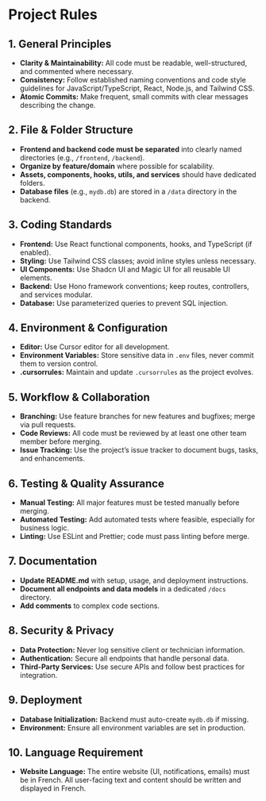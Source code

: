 # Project Rules

## 1. General Principles
- **Clarity & Maintainability:** All code must be readable, well-structured, and commented where necessary.
- **Consistency:** Follow established naming conventions and code style guidelines for JavaScript/TypeScript, React, Node.js, and Tailwind CSS.
- **Atomic Commits:** Make frequent, small commits with clear messages describing the change.

## 2. File & Folder Structure
- **Frontend and backend code must be separated** into clearly named directories (e.g., `/frontend`, `/backend`).
- **Organize by feature/domain** where possible for scalability.
- **Assets, components, hooks, utils, and services** should have dedicated folders.
- **Database files** (e.g., `mydb.db`) are stored in a `/data` directory in the backend.

## 3. Coding Standards
- **Frontend:** Use React functional components, hooks, and TypeScript (if enabled).
- **Styling:** Use Tailwind CSS classes; avoid inline styles unless necessary.
- **UI Components:** Use Shadcn UI and Magic UI for all reusable UI elements.
- **Backend:** Use Hono framework conventions; keep routes, controllers, and services modular.
- **Database:** Use parameterized queries to prevent SQL injection.

## 4. Environment & Configuration
- **Editor:** Use Cursor editor for all development.
- **Environment Variables:** Store sensitive data in `.env` files, never commit them to version control.
- **.cursorrules:** Maintain and update `.cursorrules` as the project evolves.

## 5. Workflow & Collaboration
- **Branching:** Use feature branches for new features and bugfixes; merge via pull requests.
- **Code Reviews:** All code must be reviewed by at least one other team member before merging.
- **Issue Tracking:** Use the project’s issue tracker to document bugs, tasks, and enhancements.

## 6. Testing & Quality Assurance
- **Manual Testing:** All major features must be tested manually before merging.
- **Automated Testing:** Add automated tests where feasible, especially for business logic.
- **Linting:** Use ESLint and Prettier; code must pass linting before merge.

## 7. Documentation
- **Update README.md** with setup, usage, and deployment instructions.
- **Document all endpoints and data models** in a dedicated `/docs` directory.
- **Add comments** to complex code sections.

## 8. Security & Privacy
- **Data Protection:** Never log sensitive client or technician information.
- **Authentication:** Secure all endpoints that handle personal data.
- **Third-Party Services:** Use secure APIs and follow best practices for integration.

## 9. Deployment
- **Database Initialization:** Backend must auto-create `mydb.db` if missing.
- **Environment:** Ensure all environment variables are set in production.

## 10. Language Requirement
- **Website Language:** The entire website (UI, notifications, emails) must be in French. All user-facing text and content should be written and displayed in French.

